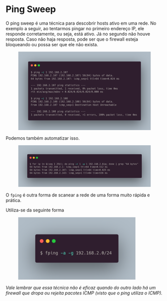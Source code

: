 # Ping Sweep

O ping sweep é uma técnica para descobrir hosts ativo em uma rede. No exemplo a seguir, ao tentarmos pingar no primeiro endereço IP, ele responde corretamente, ou seja, está ativo. Já no segundo não houve resposta. Caso não haja resposta, pode ser que o firewall esteja bloqueando ou possa ser que ele não exista.

<figure><img src="../.gitbook/assets/ping-sweep (1).png" alt=""><figcaption></figcaption></figure>

Podemos também automatizar isso.

<figure><img src="../.gitbook/assets/ping-sweep-2.png" alt=""><figcaption></figcaption></figure>

O `fping` é outra forma de scanear a rede de uma forma muito rápida e prática.

Utiliza-se da seguinte forma

<figure><img src="../.gitbook/assets/ping-sweep-3.png" alt="" width="375"><figcaption></figcaption></figure>

_Vale lembrar que essa técnica não é eficaz quando do outro lado há um firewall que dropa ou rejeita pacotes ICMP (visto que o ping utiliza o ICMP)._
